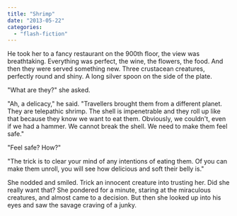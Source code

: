 ```yaml
---
title: "Shrimp"
date: "2013-05-22"
categories: 
  - "flash-fiction"
---
```


He took her to a fancy restaurant on the 900th floor, the view was breathtaking. Everything was perfect, the wine, the flowers, the food. And then they were served something new. Three crustacean creatures, perfectly round and shiny. A long silver spoon on the side of the plate.

"What are they?" she asked.

"Ah, a delicacy," he said. "Travellers brought them from a different planet. They are telepathic shrimp. The shell is impenetrable and they roll up like that because they know we want to eat them. Obviously, we couldn't, even if we had a hammer. We cannot break the shell. We need to make them feel safe."

"Feel safe? How?"

"The trick is to clear your mind of any intentions of eating them. Of you can make them unroll, you will see how delicious and soft their belly is."

She nodded and smiled. Trick an innocent creature into trusting her. Did she really want that? She pondered for a minute, staring at the miraculous creatures, and almost came to a decision. But then she looked up into his eyes and saw the savage craving of a junky.
